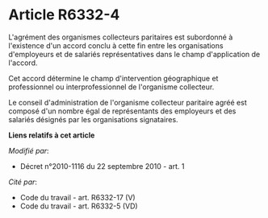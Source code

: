# Article R6332-4

L'agrément des organismes collecteurs paritaires est subordonné à l'existence d'un accord conclu à cette fin entre les
organisations d'employeurs et de salariés représentatives dans le champ d'application de l'accord.

Cet accord détermine le champ d'intervention géographique et professionnel ou interprofessionnel de l'organisme collecteur.

Le conseil d'administration de l'organisme collecteur paritaire agréé est composé d'un nombre égal de représentants des
employeurs et des salariés désignés par les organisations signataires.

**Liens relatifs à cet article**

_Modifié par_:

  - Décret n°2010-1116 du 22 septembre 2010 - art. 1

_Cité par_:

  - Code du travail - art. R6332-17 (V)
  - Code du travail - art. R6332-5 (VD)

